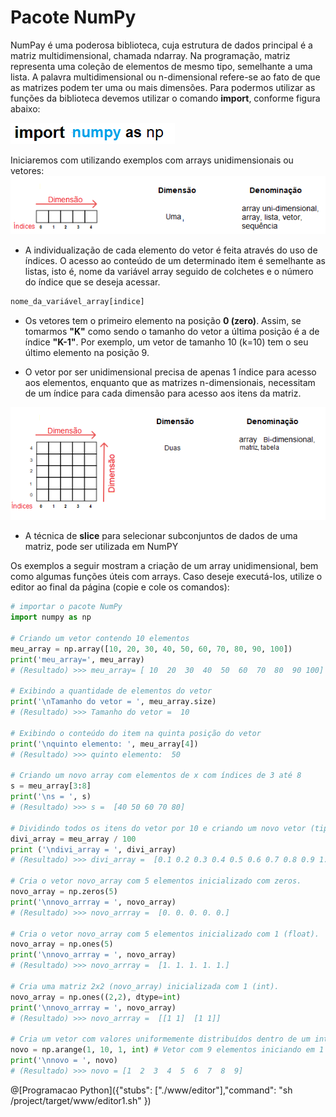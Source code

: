 # Pacote NumPy

NumPay é uma poderosa biblioteca, cuja estrutura de dados principal é a matriz multidimensional, chamada ndarray. Na programação, matriz representa uma coleção de elementos de mesmo tipo, semelhante a uma lista. A palavra multidimensional ou n-dimensional refere-se ao fato de que as matrizes podem ter uma ou mais dimensões. 
Para podermos utilizar as funções da biblioteca devemos utilizar o comando **import**, conforme figura abaixo:

![funcao](/imagens/import_numpy.png)

Iniciaremos com utilizando exemplos com arrays unidimensionais ou vetores:
![funcao](/imagens/vetor.png)

+ A individualização de cada elemento do vetor é feita através do uso de índices. O acesso ao conteúdo de um determinado item é semelhante as listas, isto é, nome da variável array seguido de colchetes e o número do índice que se deseja acessar.
``` python
nome_da_variável_array[indice]
```
+ Os vetores tem o primeiro elemento na posição **0 (zero)**. Assim, se tomarmos **"K"** como sendo o tamanho do vetor a última posição é a de índice **"K-1"**. Por exemplo, um vetor de tamanho 10 (k=10) tem o seu último elemento na posição 9.

+ O vetor por ser unidimensional precisa de apenas 1 índice para acesso aos elementos, enquanto que as matrizes n-dimensionais, necessitam de um índice para cada dimensão para acesso aos itens da matriz.

![funcao](/imagens/array.png)

+ A técnica de **slice** para selecionar subconjuntos de dados de uma matriz, pode ser utilizada em NumPY 

Os exemplos a seguir mostram  a criação de um array unidimensional, bem como algumas funções úteis com arrays. Caso deseje executá-los, utilize o editor ao final da página (copie e cole os comandos):

``` python
# importar o pacote NumPy
import numpy as np

# Criando um vetor contendo 10 elementos
meu_array = np.array([10, 20, 30, 40, 50, 60, 70, 80, 90, 100])
print('meu_array=', meu_array)
# (Resultado) >>> meu_array= [ 10  20  30  40  50  60  70  80  90 100]

# Exibindo a quantidade de elementos do vetor
print('\nTamanho do vetor = ', meu_array.size)
# (Resultado) >>> Tamanho do vetor =  10

# Exibindo o conteúdo do item na quinta posição do vetor
print('\nquinto elemento: ', meu_array[4])
# (Resultado) >>> quinto elemento:  50

# Criando um novo array com elementos de x com índices de 3 até 8
s = meu_array[3:8]
print('\ns = ', s)
# (Resultado) >>> s =  [40 50 60 70 80]

# Dividindo todos os itens do vetor por 10 e criando um novo vetor (tipo float)
divi_array = meu_array / 100
print ('\ndivi_array = ', divi_array)
# (Resultado) >>> divi_array =  [0.1 0.2 0.3 0.4 0.5 0.6 0.7 0.8 0.9 1. ]

# Cria o vetor novo_array com 5 elementos inicializado com zeros.
novo_array = np.zeros(5)
print('\nnovo_arrray = ', novo_array)
# (Resultado) >>> novo_arrray =  [0. 0. 0. 0. 0.]

# Cria o vetor novo_array com 5 elementos inicializado com 1 (float).
novo_array = np.ones(5)
print('\nnovo_arrray = ', novo_array)
# (Resultado) >>> novo_arrray =  [1. 1. 1. 1. 1.]

# Cria uma matriz 2x2 (novo_array) inicializada com 1 (int).
novo_array = np.ones((2,2), dtype=int)
print('\nnovo_arrray = ', novo_array)
# (Resultado) >>> novo_arrray =  [[1 1]  [1 1]]

# Cria um vetor com valores uniformemente distribuídos dentro de um intervalo especificado.
novo = np.arange(1, 10, 1, int) # Vetor com 9 elementos iniciando em 1 até 9 (limite superior não incluso), incrementado de 1 unidade
print('\nnovo = ', novo)
# (Resultado) >>> novo = [1  2  3  4  5  6  7  8  9]

```

@[Programacao Python]({"stubs": ["./www/editor"],"command": "sh /project/target/www/editor1.sh" })

